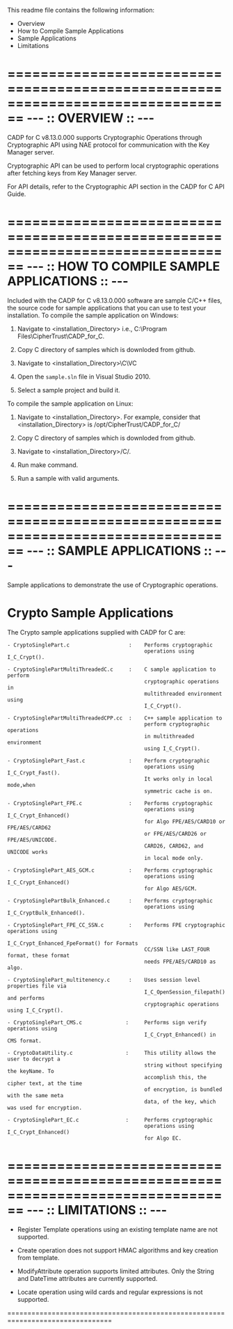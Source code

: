 This readme file contains the following information:

 - Overview  
 - How to Compile Sample Applications
 - Sample Applications
 - Limitations

================================================================================
                            --- :: OVERVIEW :: ---
================================================================================

CADP for C v8.13.0.000 supports Cryptographic Operations through Cryptographic API using 
NAE protocol for communication with the Key Manager server.

Cryptographic API can be used to perform local cryptographic operations after fetching keys from
Key Manager server.

For API details, refer to the Cryptographic API section in the CADP for C
API Guide.

================================================================================
              --- :: HOW TO COMPILE SAMPLE APPLICATIONS :: ---
================================================================================

Included with the CADP for C v8.13.0.000 software are sample C/C++ files, the
source code for sample applications that you can use to test your installation. 
To compile the sample application on Windows:

1. Navigate to <installation_Directory> i.e., C:\Program Files\CipherTrust\CADP_for_C\.

2. Copy C directory of samples which is downloded from github.

3. Navigate to <installation_Directory>\C\VC

4. Open the `sample.sln` file in Visual Studio 2010.

5. Select a sample project and build it.


To compile the sample application on Linux:

1. Navigate to <installation_Directory>. For example, 
   consider that <installation_Directory> is /opt/CipherTrust/CADP_for_C/

2. Copy C directory of samples which is downloded from github.

3. Navigate to <installation_Directory>/C/.

4. Run make command.

5. Run a sample with valid arguments.

================================================================================
                        --- :: SAMPLE APPLICATIONS :: ---
================================================================================

Sample applications to demonstrate the use of Cryptographic operations.

   Crypto Sample Applications
   ==========================

   The Crypto sample applications supplied with CADP for C are:

    - CryptoSinglePart.c              	   :	Performs cryptographic 
                                                operations using I_C_Crypt().
                                                
    - CryptoSinglePartMultiThreadedC.c	   :	C sample application to perform
                                                cryptographic operations in 
                                                multithreaded environment using
                                                I_C_Crypt().
                                                
    - CryptoSinglePartMultiThreadedCPP.cc  :	C++ sample application to 
                                                perform cryptographic operations
                                                in multithreaded environment 
                                                using I_C_Crypt().
                                                
    - CryptoSinglePart_Fast.c              :    Perform cryptographic
                                                operations using I_C_Crypt_Fast().
                                                It works only in local mode,when
                                                symmetric cache is on.
                                                
    - CryptoSinglePart_FPE.c               :	Performs cryptographic 
                                                operations using I_C_Crypt_Enhanced() 
                                                for Algo FPE/AES/CARD10 or FPE/AES/CARD62 
                                                or FPE/AES/CARD26 or FPE/AES/UNICODE.
                                                CARD26, CARD62, and UNICODE works
                                                in local mode only.
                                                
    - CryptoSinglePart_AES_GCM.c           :    Performs cryptographic
                                                operations using I_C_Crypt_Enhanced()
                                                for Algo AES/GCM.
                                                
    - CryptoSinglePartBulk_Enhanced.c      :    Performs cryptographic
                                                operations using I_C_CryptBulk_Enhanced().
                                                
    - CryptoSinglePart_FPE_CC_SSN.c        :    Performs FPE cryptographic operations using
                                                I_C_Crypt_Enhanced_FpeFormat() for Formats
                                                CC/SSN like LAST_FOUR format, these format
                                                needs FPE/AES/CARD10 as algo.

    - CryptoSinglePart_multitenency.c      :    Uses session level properties file via 
                                                I_C_OpenSession_filepath() and performs 
                                                cryptographic operations using I_C_Crypt().

    - CryptoSinglePart_CMS.c              :     Performs sign verify operations using
                                                I_C_Crypt_Enhanced() in CMS format.

    - CryptoDataUtility.c                 :     This utility allows the user to decrypt a 
                                                string without specifying the keyName. To 
                                                accomplish this, the cipher text, at the time 
                                                of encryption, is bundled with the same meta
                                                data, of the key, which was used for encryption.

    - CryptoSinglePart_EC.c               :     Performs cryptographic
                                                operations using I_C_Crypt_Enhanced()
                                                for Algo EC.

================================================================================
                             --- :: LIMITATIONS :: ---
================================================================================

 - Register Template operations using an existing template name are not 
   supported.

 - Create operation does not support HMAC algorithms and key creation from 
   template.

 - ModifyAttribute operation supports limited attributes. Only the String and 
   DateTime attributes are currently supported.

 - Locate operation using wild cards and regular expressions is not supported.

================================================================================
